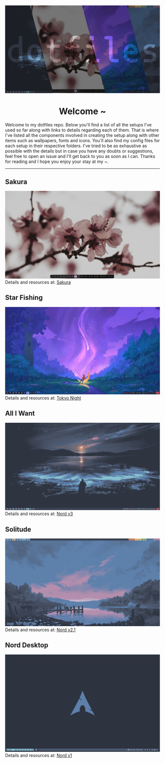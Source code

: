 ![Banner Image](/images/banner.png)

<p align="center">
	<h1 align="center">Welcome ~</h1>
</p>

Welcome to my dotfiles repo. Below you'll find a list of all the setups I've used so far along with links to details regarding each of them. That is where I've listed all the components involved in creating the setup along with other items such as wallpapers, fonts and icons. You'll also find my config files for each setup in their respective folders. I've tried to be as exhaustive as possible with the details but in case you have any doubts or suggestions, feel free to open an issue and I'll get back to you as soon as I can. Thanks for reading and I hope you enjoy your stay at my ~.

---
## Sakura
![Screenshot of clean system](/mountain/images/clean.png)
Details and resources at: [Sakura](https://github.com/lokesh-krishna/dotfiles/tree/main/mountain)

## Star Fishing
![Screenshot of clean system](/tokyo-night/images/clean.png)
Details and resources at: [Tokyo Night](https://github.com/lokesh-krishna/dotfiles/tree/main/tokyo-night)

## All I Want
![Screenshot of clean system](/nord-v3/images/clean.png)
Details and resources at: [Nord v3](https://github.com/lokesh-krishna/dotfiles/tree/main/nord-v3)

## Solitude
![Screenshot of clean system](/nord-v2/images/clean.png)
Details and resources at: [Nord v2.1](https://github.com/lokesh-krishna/dotfiles/tree/main/nord-v2)

## Nord Desktop
![Screenshot of clean system](/nord-v1/images/clean.png)
Details and resources at: [Nord v1](https://github.com/lokesh-krishna/dotfiles/tree/main/nord-v1)
